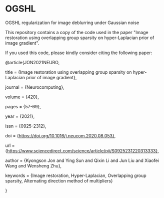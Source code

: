# OGSHL
OGSHL regularization for image deblurring under Gaussian noise

This repository contains a copy of the code used in the paper "Image restoration using overlapping group sparsity on hyper-Laplacian prior of image gradient".

If you used this code, please kindly consider citing the following paper:

@article{JON2021NEURO,

title = {Image restoration using overlapping group sparsity on hyper-Laplacian prior of image gradient},

journal = {Neurocomputing},

volume = {420},

pages = {57-69},

year = {2021},

issn = {0925-2312},

doi = {https://doi.org/10.1016/j.neucom.2020.08.053},

url = {https://www.sciencedirect.com/science/article/pii/S0925231220313333},

author = {Kyongson Jon and Ying Sun and Qixin Li and Jun Liu and Xiaofei Wang and Wensheng Zhu},

keywords = {Image restoration, Hyper-Laplacian, Overlapping group sparsity, Alternating direction method of multipliers}

}
